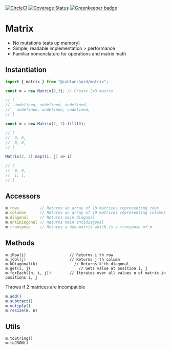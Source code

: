 [![CircleCI](https://circleci.com/gh/cblanc/matrix.svg?style=svg)](https://circleci.com/gh/cblanc/matrix) [![Coverage Status](https://coveralls.io/repos/github/cblanc/matrix/badge.svg?branch=master)](https://coveralls.io/github/cblanc/matrix?branch=master) [![Greenkeeper badge](https://badges.greenkeeper.io/cblanc/matrix.svg)](https://greenkeeper.io/)

# Matrix

- No mutations (eats up memory)
- Simple, readable implementation > performance
- Familiar nomenclature for operations and matrix math

## Instantiation

```javascript
import { matrix } from "@cablanchard/matrix";

const m = new Matrix(2,3); // Create 2x3 matrix

// [
// 	undefined, undefined, undefined,
//   undefined, undefined, undefined,
// ]

const m = new Matrix(2, 2).fill(0);

// [
// 	0, 0,
//  0, 0,
// ]

Matrix(2, 2).map((i, j) => i)

// [
// 	0, 0,
//  1, 1,
// ]
```

## Accessors

```javascript
m.rows         // Returns an array of 1D matrices representing rows
m.columns      // Returns an array of 1D matrices representing columns
m.diagonal     // Returns main diagonal
m.antiDiagonal // Returns main antidiagonal
m.transpose    // Returns a new matrix which is a transpose of m
```

## Methods

```
m.iRow(i)         			// Returns i'th row
m.jCol(j)         			// Returns j'th column
m.kDiagonal(k)  			  // Returns k'th diagonal
m.get(i, j)			     		// Gets value at position i, j
m.forEach((n, i, j))		// Iterates over all values n of matrix in positions i, j
```

Throws if 2 matrices are incompatible

```javascript
m.add()
m.subtract()
m.mutiply()
m.resize(m, n)
```

## Utils

```
m.toString()
m.toJSON()
```
